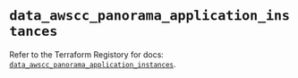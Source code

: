 # `data_awscc_panorama_application_instances`

Refer to the Terraform Registory for docs: [`data_awscc_panorama_application_instances`](https://registry.terraform.io/providers/hashicorp/awscc/0.70.0/docs/data-sources/panorama_application_instances).
